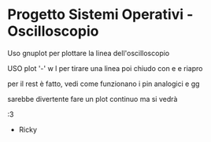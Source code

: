 # Progetto Sistemi Operativi - Oscilloscopio


Uso gnuplot per plottare la linea dell'oscilloscopio

USO plot '-' w l per tirare una linea 
poi chiudo con e e riapro

per il rest è fatto, vedi come funzionano i pin analogici e gg

sarebbe divertente fare un plot continuo ma si vedrà

:3

 - Ricky